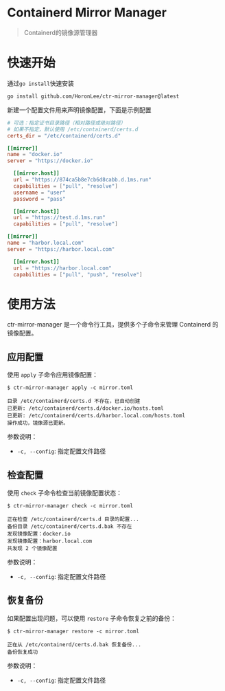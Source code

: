 # Containerd Mirror Manager

> Containerd的镜像源管理器

# 快速开始

通过`go install`快速安装

```shell
go install github.com/HoronLee/ctr-mirror-manager@latest
```

新建一个配置文件用来声明镜像配置，下面是示例配置

```toml
# 可选：指定证书目录路径（相对路径或绝对路径）
# 如果不指定，默认使用 /etc/containerd/certs.d
certs_dir = "/etc/containerd/certs.d"

[[mirror]]
name = "docker.io"
server = "https://docker.io"

  [[mirror.host]]
  url = "https://874ca5b8e7cb6d8cabb.d.1ms.run"
  capabilities = ["pull", "resolve"]
  username = "user"
  password = "pass"

  [[mirror.host]]
  url = "https://test.d.1ms.run"
  capabilities = ["pull", "resolve"]

[[mirror]]
name = "harbor.local.com"
server = "https://harbor.local.com"

  [[mirror.host]]
  url = "https://harbor.local.com"
  capabilities = ["pull", "push", "resolve"]
```

# 使用方法

ctr-mirror-manager 是一个命令行工具，提供多个子命令来管理 Containerd 的镜像配置。

## 应用配置

使用 `apply` 子命令应用镜像配置：

```shell
$ ctr-mirror-manager apply -c mirror.toml

目录 /etc/containerd/certs.d 不存在，已自动创建
已更新: /etc/containerd/certs.d/docker.io/hosts.toml
已更新: /etc/containerd/certs.d/harbor.local.com/hosts.toml
操作成功，镜像源已更新。
```

参数说明：
- `-c, --config`: 指定配置文件路径

## 检查配置

使用 `check` 子命令检查当前镜像配置状态：

```shell
$ ctr-mirror-manager check -c mirror.toml

正在检查 /etc/containerd/certs.d 目录的配置...
备份目录 /etc/containerd/certs.d.bak 不存在
发现镜像配置：docker.io
发现镜像配置：harbor.local.com
共发现 2 个镜像配置
```

参数说明：
- `-c, --config`: 指定配置文件路径

## 恢复备份

如果配置出现问题，可以使用 `restore` 子命令恢复之前的备份：

```shell
$ ctr-mirror-manager restore -c mirror.toml

正在从 /etc/containerd/certs.d.bak 恢复备份...
备份恢复成功
```

参数说明：
- `-c, --config`: 指定配置文件路径